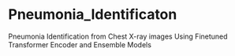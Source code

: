 # Pneumonia_Identificaton
Pneumonia Identification from Chest X-ray images Using Finetuned Transformer Encoder and Ensemble Models
